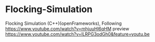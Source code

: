 # Flocking-Simulation
Flocking Simulation (C++)(openFrameworks), Following https://www.youtube.com/watch?v=mhjuuHl6qHM
preview https://www.youtube.com/watch?v=lLRPG3odGh0&feature=youtu.be
